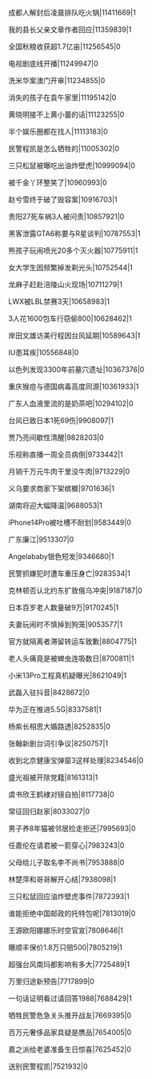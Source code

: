 成都人解封后凌晨排队吃火锅|11411669|1

我的县长父亲文章作者回应|11359839|1

全国秋粮收获超1.7亿亩|11256545|0

电视剧底线开播|11249947|0

洗米华案澳门开审|11234855|0

消失的孩子在袁午家里|11195142|0

黄晓明接不上黄小蕾的话|11123255|0

半个娱乐圈都在找人|11113183|0

民警程凯是怎么牺牲的|11005302|0

三只松鼠被曝吃出油炸壁虎|10999094|0

被千金丫环整笑了|10960993|0

赵兮雪终于破了毁容案|10916703|1

贵阳27死车祸3人被问责|10857921|0

黑客泄露GTA6称要与R星谈判|10787553|1

熊孩子玩闹喷光20多个灭火器|10775911|1

女大学生因频繁掉发剃光头|10752544|1

龙麻子赶赴涪陵山火现场|10711279|1

LWX被LBL禁赛3天|10658983|1

3人花1600包车行窃偷800|10628462|1

岸田文雄访美行程因台风延期|10589643|1

IU患耳疾|10556848|0

以色列发现3300年前墓穴遗址|10367376|0

重庆猴痘与德国病毒高度同源|10361933|1

广东人血液里流的是奶茶吧|10294102|0

台风已致日本1死69伤|9908097|1

贾乃亮间歇性清醒|9828203|0

乐视称直播一周全员病倒|9733442|1

月销千万元牛肉干里没牛肉|9713229|0

义乌要求商家下架槟榔|9701636|1

湖南将迎大幅降温|9688053|1

iPhone14Pro被吐槽不耐划|9583449|0

广东廉江|9513307|0

Angelababy银色短发|9346680|1

民警抓嫌犯时遭车重压身亡|9283534|1

克林顿否认北约东扩致俄乌冲突|9187187|0

日本百岁老人数量破9万|9170245|1

夫妻玩闹时不慎掉到狗笼|9053577|1

官方就隔离者滞留转运车致歉|8804775|1

老人头痛竟是被蜱虫连吸数日|8700811|1

小米13Pro工程真机疑曝光|8621049|1

武磊入驻抖音|8428672|0

华为正在推进5.5G|8337581|1

杨紫长相思大婚路透|8252835|0

张翰新剧台词引争议|8250757|1

收到北京健康宝弹窗3这样处理|8234546|0

盛光祖被开除党籍|8161313|1

虞书欣王鹤棣对镜自拍|8117738|0

常征回归赵家|8033027|0

男子养8年猫被邻居捡走拒还|7995693|0

任嘉伦在请君被一箭穿心|7983243|0

父母给儿子取名李不尚书|7953888|0

林楚萍和哥哥解开心结|7938098|1

三只松鼠回应油炸壁虎事件|7872393|1

谁能拒绝中国邮政的托特包呢|7813019|0

王源欧阳娜娜乐时空官宣|7808646|1

曝顺丰保价1.8万只赔500|7805219|1

超强台风南玛都影响有多大|7725489|1

万里归途新预告|7717899|0

一句话证明看过请回答1988|7688429|1

牺牲民警危急关头推开战友|7669395|0

百万元奢侈品家具疑是赝品|7654005|0

嘉之派给老婆准备生日惊喜|7625452|0

送别民警程凯|7521932|0

